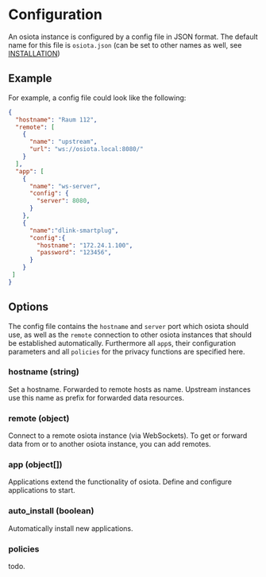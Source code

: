 # Configuration
An osiota instance is configured by a config file in JSON format. The default name for this file is `osiota.json` (can be set to other names as well, see [INSTALLATION](installation.md))

## Example

For example, a config file could look like the following:

```json
{
  "hostname": "Raum 112",
  "remote": [
    {
      "name": "upstream",
      "url": "ws://osiota.local:8080/"
    }
  ],
  "app": [
    {
      "name": "ws-server",
      "config": {
        "server": 8080,
      }
    },
    {
      "name":"dlink-smartplug",
      "config":{
        "hostname": "172.24.1.100",
        "password": "123456",
      }
    }
 ]
}
```

## Options

The config file contains the `hostname` and `server` port which osiota should use, as well as the `remote` connection to other osiota instances that should be established automatically. Furthermore all `app`s, their configuration parameters and all `policies` for the privacy functions are specified here.

### hostname (string)

Set a hostname. Forwarded to remote hosts as name. Upstream instances use this name as prefix for forwarded data resources.

### remote (object)

Connect to a remote osiota instance (via WebSockets). To get or forward data from or to another osiota instance, you can add remotes.

### app (object[])

Applications extend the functionality of osiota. Define and configure applications to start.


### auto_install (boolean)

Automatically install new applications.

### policies

todo.

